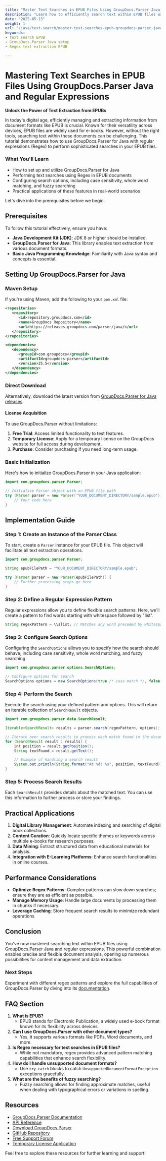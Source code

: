```yaml
---
title: "Master Text Searches in EPUB Files Using GroupDocs.Parser Java and Regex"
description: "Learn how to efficiently search text within EPUB files using GroupDocs.Parser for Java with regular expressions. Master text extraction techniques for digital libraries."
date: "2025-05-13"
weight: 1
url: "/java/text-search/master-text-searches-epub-groupdocs-parser-java/"
keywords:
- text search EPUB
- GroupDocs.Parser Java setup
- Regex text extraction EPUB

---
```



# Mastering Text Searches in EPUB Files Using GroupDocs.Parser Java and Regular Expressions

**Unlock the Power of Text Extraction from EPUBs**

In today's digital age, efficiently managing and extracting information from document formats like EPUB is crucial. Known for their versatility across devices, EPUB files are widely used for e-books. However, without the right tools, searching text within these documents can be challenging. This tutorial demonstrates how to use GroupDocs.Parser for Java with regular expressions (Regex) to perform sophisticated searches in your EPUB files.

### What You'll Learn
- How to set up and utilize GroupDocs.Parser for Java
- Performing text searches using Regex in EPUB documents
- Configuring search options, including case sensitivity, whole word matching, and fuzzy searching
- Practical applications of these features in real-world scenarios

Let's dive into the prerequisites before we begin.

## Prerequisites

To follow this tutorial effectively, ensure you have:
- **Java Development Kit (JDK)**: JDK 8 or higher should be installed.
- **GroupDocs.Parser for Java**: This library enables text extraction from various document formats.
- **Basic Java Programming Knowledge**: Familiarity with Java syntax and concepts is essential.

## Setting Up GroupDocs.Parser for Java

### Maven Setup

If you're using Maven, add the following to your `pom.xml` file:

```xml
<repositories>
   <repository>
      <id>repository.groupdocs.com</id>
      <name>GroupDocs Repository</name>
      <url>https://releases.groupdocs.com/parser/java/</url>
   </repository>
</repositories>

<dependencies>
   <dependency>
      <groupId>com.groupdocs</groupId>
      <artifactId>groupdocs-parser</artifactId>
      <version>25.5</version>
   </dependency>
</dependencies>
```

### Direct Download

Alternatively, download the latest version from [GroupDocs.Parser for Java releases](https://releases.groupdocs.com/parser/java/).

#### License Acquisition
To use GroupDocs.Parser without limitations:
1. **Free Trial**: Access limited functionality to test features.
2. **Temporary License**: Apply for a temporary license on the GroupDocs website for full access during development.
3. **Purchase**: Consider purchasing if you need long-term usage.

### Basic Initialization
Here's how to initialize GroupDocs.Parser in your Java application:

```java
import com.groupdocs.parser.Parser;

// Initialize Parser object with an EPUB file path
try (Parser parser = new Parser("YOUR_DOCUMENT_DIRECTORY/sample.epub")) {
    // Your code here
}
```

## Implementation Guide

### Step 1: Create an Instance of the Parser Class
To start, create a `Parser` instance for your EPUB file. This object will facilitate all text extraction operations.

```java
import com.groupdocs.parser.Parser;

String epubFilePath = "YOUR_DOCUMENT_DIRECTORY/sample.epub";

try (Parser parser = new Parser(epubFilePath)) {
    // Further processing steps go here
}
```

### Step 2: Define a Regular Expression Pattern
Regular expressions allow you to define flexible search patterns. Here, we'll create a pattern to find words starting with whitespace followed by "list".

```java
String regexPattern = \\slist; // Matches any word preceded by whitespace and 'list'
```

### Step 3: Configure Search Options
Configuring the `SearchOptions` allows you to specify how the search should behave, including case sensitivity, whole word matching, and fuzzy searching.

```java
import com.groupdocs.parser.options.SearchOptions;

// Configure options for search
SearchOptions options = new SearchOptions(true /* case match */, false /* whole word */, true /* fuzzy */);
```

### Step 4: Perform the Search
Execute the search using your defined pattern and options. This will return an iterable collection of `SearchResult` objects.

```java
import com.groupdocs.parser.data.SearchResult;

Iterable<SearchResult> results = parser.search(regexPattern, options);

// Iterate over search results to process each match found in the document
for (SearchResult result : results) {
    int position = result.getPosition();
    String textFound = result.getText();

    // Example of handling a search result
    System.out.println(String.format("At %d: %s", position, textFound));
}
```

### Step 5: Process Search Results
Each `SearchResult` provides details about the matched text. You can use this information to further process or store your findings.

## Practical Applications
1. **Digital Library Management**: Automate indexing and searching of digital book collections.
2. **Content Curation**: Quickly locate specific themes or keywords across multiple e-books for research purposes.
3. **Data Mining**: Extract structured data from educational materials for analysis.
4. **Integration with E-Learning Platforms**: Enhance search functionalities in online courses.

## Performance Considerations
- **Optimize Regex Patterns**: Complex patterns can slow down searches; ensure they are as efficient as possible.
- **Manage Memory Usage**: Handle large documents by processing them in chunks if necessary.
- **Leverage Caching**: Store frequent search results to minimize redundant operations.

## Conclusion
You've now mastered searching text within EPUB files using GroupDocs.Parser Java and regular expressions. This powerful combination enables precise and flexible document analysis, opening up numerous possibilities for content management and data extraction.

### Next Steps
Experiment with different regex patterns and explore the full capabilities of GroupDocs.Parser by diving into its [documentation](https://docs.groupdocs.com/parser/java/).

## FAQ Section
1. **What is EPUB?**
   - EPUB stands for Electronic Publication, a widely used e-book format known for its flexibility across devices.
2. **Can I use GroupDocs.Parser with other document types?**
   - Yes, it supports various formats like PDFs, Word documents, and more.
3. **Is Regex necessary for text searches in EPUB files?**
   - While not mandatory, regex provides advanced pattern matching capabilities that enhance search flexibility.
4. **How do I handle unsupported document formats?**
   - Use `try-catch` blocks to catch `UnsupportedDocumentFormatException` exceptions gracefully.
5. **What are the benefits of fuzzy searching?**
   - Fuzzy searching allows for finding approximate matches, useful when dealing with typographical errors or variations in spelling.

## Resources
- [GroupDocs.Parser Documentation](https://docs.groupdocs.com/parser/java/)
- [API Reference](https://reference.groupdocs.com/parser/java)
- [Download GroupDocs.Parser](https://releases.groupdocs.com/parser/java/)
- [GitHub Repository](https://github.com/groupdocs-parser/GroupDocs.Parser-for-Java)
- [Free Support Forum](https://forum.groupdocs.com/c/parser)
- [Temporary License Application](https://purchase.groupdocs.com/temporary-license/) 

Feel free to explore these resources for further learning and support!
